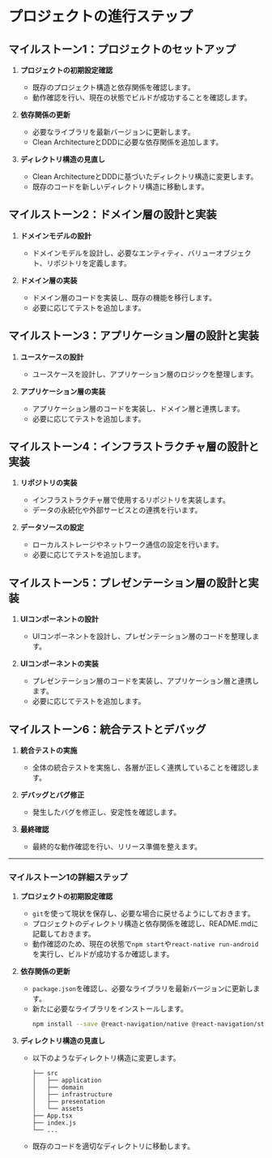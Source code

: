 # プロジェクトの進行ステップ

## マイルストーン1：プロジェクトのセットアップ
1. **プロジェクトの初期設定確認**
   - 既存のプロジェクト構造と依存関係を確認します。
   - 動作確認を行い、現在の状態でビルドが成功することを確認します。

2. **依存関係の更新**
   - 必要なライブラリを最新バージョンに更新します。
   - Clean ArchitectureとDDDに必要な依存関係を追加します。

3. **ディレクトリ構造の見直し**
   - Clean ArchitectureとDDDに基づいたディレクトリ構造に変更します。
   - 既存のコードを新しいディレクトリ構造に移動します。

## マイルストーン2：ドメイン層の設計と実装
1. **ドメインモデルの設計**
   - ドメインモデルを設計し、必要なエンティティ、バリューオブジェクト、リポジトリを定義します。

2. **ドメイン層の実装**
   - ドメイン層のコードを実装し、既存の機能を移行します。
   - 必要に応じてテストを追加します。

## マイルストーン3：アプリケーション層の設計と実装
1. **ユースケースの設計**
   - ユースケースを設計し、アプリケーション層のロジックを整理します。

2. **アプリケーション層の実装**
   - アプリケーション層のコードを実装し、ドメイン層と連携します。
   - 必要に応じてテストを追加します。

## マイルストーン4：インフラストラクチャ層の設計と実装
1. **リポジトリの実装**
   - インフラストラクチャ層で使用するリポジトリを実装します。
   - データの永続化や外部サービスとの連携を行います。

2. **データソースの設定**
   - ローカルストレージやネットワーク通信の設定を行います。
   - 必要に応じてテストを追加します。

## マイルストーン5：プレゼンテーション層の設計と実装
1. **UIコンポーネントの設計**
   - UIコンポーネントを設計し、プレゼンテーション層のコードを整理します。

2. **UIコンポーネントの実装**
   - プレゼンテーション層のコードを実装し、アプリケーション層と連携します。
   - 必要に応じてテストを追加します。

## マイルストーン6：統合テストとデバッグ
1. **統合テストの実施**
   - 全体の統合テストを実施し、各層が正しく連携していることを確認します。

2. **デバッグとバグ修正**
   - 発生したバグを修正し、安定性を確認します。

3. **最終確認**
   - 最終的な動作確認を行い、リリース準備を整えます。

---

### マイルストーン1の詳細ステップ

1. **プロジェクトの初期設定確認**
   - `git`を使って現状を保存し、必要な場合に戻せるようにしておきます。
   - プロジェクトのディレクトリ構造と依存関係を確認し、README.mdに記載しておきます。
   - 動作確認のため、現在の状態で`npm start`や`react-native run-android`を実行し、ビルドが成功するか確認します。

2. **依存関係の更新**
   - `package.json`を確認し、必要なライブラリを最新バージョンに更新します。
   - 新たに必要なライブラリをインストールします。
     ```sh
     npm install --save @react-navigation/native @react-navigation/stack react-native-gesture-handler react-native-reanimated react-native-safe-area-context react-native-screens
     ```

3. **ディレクトリ構造の見直し**
   - 以下のようなディレクトリ構造に変更します。
     ```
     ├── src
     │   ├── application
     │   ├── domain
     │   ├── infrastructure
     │   ├── presentation
     │   └── assets
     ├── App.tsx
     ├── index.js
     └── ...
     ```
   - 既存のコードを適切なディレクトリに移動します。
